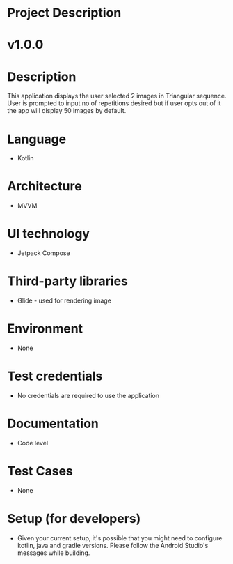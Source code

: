 # Project Description

# v1.0.0

# Description
This application displays the user selected 2 images in Triangular sequence. User is prompted to input no of 
repetitions desired but if user opts out of it the app will display 50 images by default. 

# Language
* Kotlin

# Architecture 
* MVVM

# UI technology
* Jetpack Compose

# Third-party libraries
* Glide - used for rendering image

# Environment
* None

# Test credentials
* No credentials are required to use the application

# Documentation 
* Code level

# Test Cases 
* None

# Setup (for developers)
* Given your current setup, it's possible that you might need to configure kotlin, java and gradle versions.
  Please follow the Android Studio's messages while building. 


